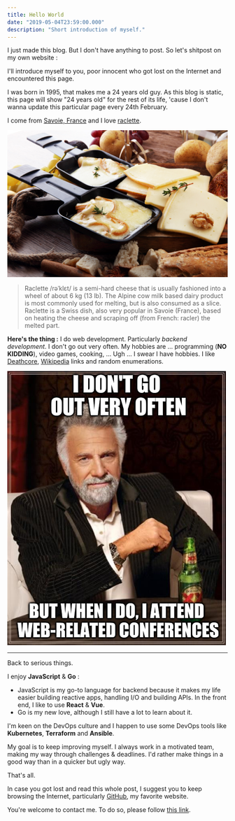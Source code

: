 ```yaml
---
title: Hello World
date: "2019-05-04T23:59:00.000"
description: "Short introduction of myself."
---
```


I just made this blog. But I don't have anything to post. So let's shitpost on my own website :

I'll introduce myself to you, poor innocent who got lost on the Internet and encountered this page.

I was born in 1995, that makes me a 24 years old guy. As this blog is static, this page will show "24 years old" for the rest of its life, 'cause I don't wanna update this particular page every 24th February.

I come from [Savoie, France](https://en.wikipedia.org/wiki/Savoie) and I love [raclette](https://en.wikipedia.org/wiki/Raclette).

![Some delicious raclette](./raclette.jpg)

> Raclette /rəˈklɛt/ is a semi-hard cheese that is usually fashioned into a wheel of about 6 kg (13 lb). The Alpine cow milk based dairy product is most commonly used for melting, but is also consumed as a slice. Raclette is a Swiss dish, also very popular in Savoie (France), based on heating the cheese and scraping off (from French: racler) the melted part.

**Here's the thing :** I do web development. Particularly *backend development*. I don't go out very often. My hobbies are ... programming (**NO KIDDING**), video games, cooking, ... Ugh ... I swear I have hobbies. I like [Deathcore](https://en.wikipedia.org/wiki/Deathcore), [Wikipedia](https://en.wikipedia.org/wiki/Wikipedia) links and random enumerations.

![I don't go out very often, but when i do, I attend web-related conferences](./i-dont-often.png)

<hr />

Back to serious things.

I enjoy **JavaScript** & **Go** :

* JavaScript is my go-to language for backend because it makes my life easier building reactive apps, handling I/O and building APIs. In the front end, I like to use **React** & **Vue**.
* Go is my new love, although I still have a lot to learn about it.

I'm keen on the DevOps culture and I happen to use some DevOps tools like **Kubernetes**, **Terraform** and **Ansible**.

My goal is to keep improving myself. I always work in a motivated team, making my way through challenges & deadlines. I'd rather make things in a good way than in a quicker but ugly way.

That's all.

In case you got lost and read this whole post, I suggest you to keep browsing the Internet, particularly [GitHub](https://github.com), my favorite website.

You're welcome to contact me. To do so, please follow [this link](https://nicolas-coutin.com/#contact).
